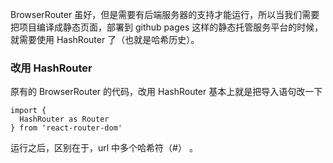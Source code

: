 BrowserRouter 虽好，但是需要有后端服务器的支持才能运行，所以当我们需要把项目编译成静态页面，部署到 github pages 这样的静态托管服务平台的时候，就需要使用 HashRouter 了（也就是哈希历史）。

### 改用 HashRouter

原有的 BrowserRouter 的代码，改用 HashRouter 基本上就是把导入语句改一下
```
import {
  HashRouter as Router
} from 'react-router-dom'
```
运行之后，区别在于，url 中多个哈希符（#） 。
